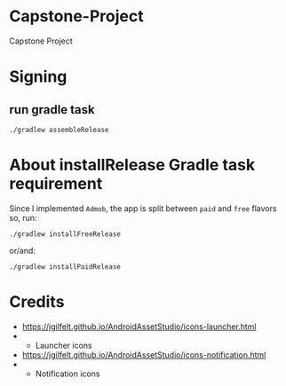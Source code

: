 # Capstone-Project
Capstone Project

# Signing
## run gradle task
```
./gradlew assembleRelease
```

# About installRelease Gradle task requirement
Since I implemented ```Admob```, the app is split between ```paid``` and ```free``` flavors so, run:
```
./gradlew installFreeRelease
```
or/and:
```
./gradlew installPaidRelease
```

# Credits
* https://jgilfelt.github.io/AndroidAssetStudio/icons-launcher.html
* * Launcher icons
* https://jgilfelt.github.io/AndroidAssetStudio/icons-notification.html
* * Notification icons